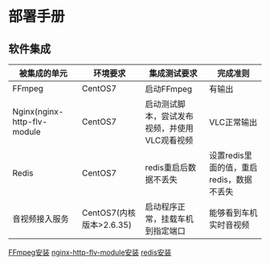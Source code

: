 # 部署手册

## 软件集成

| 被集成的单元 |   环境要求 | 集成测试要求 | 完成准则 |
| -------- | ---------- | ---- | ---- |
| FFmpeg | CentOS7 | 启动FFmpeg | 有输出 |
| Nginx(nginx-http-flv-module| CentOS7 |启动测试脚本，尝试发布视频，并使用VLC观看视频|VLC正常输出|
| Redis| CentOS7 |redis重启后数据不丢失|设置redis里面的值，重启redis，数据不丢失|
| 音视频接入服务 | CentOS7(内核版本>2.6.35) | 启动程序正常，挂载车机到指定端口|能够看到车机实时音视频|

[FFmpeg安装](https://ffmpeg.org/download.html)
[nginx-http-flv-module安装](https://github.com/winshining/nginx-http-flv-module)
[redis安装](https://redis.io/)
